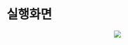 # 실행화면

<p align="center">
<img src="https://user-images.githubusercontent.com/97860973/196478043-b483a101-e72e-4096-b7ab-49574b9ed48d.gif">
</p>

